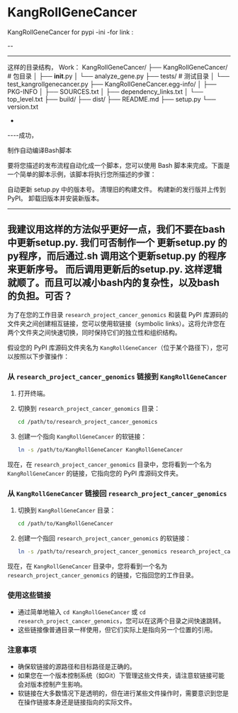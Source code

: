 # KangRollGeneCancer
KangRollGeneCancer for  pypi
-ini
-for link :

--

----
这样的目录结构， Work：
KangRollGeneCancer/
├── KangRollGeneCancer/   # 包目录
│   ├── __init__.py
│   └── analyze_gene.py
├── tests/                # 测试目录
│   └── test_kangrollgenecancer.py
├── KangRollGeneCancer.egg-info/
│   ├── PKG-INFO
│   ├── SOURCES.txt
│   ├── dependency_links.txt
│   └── top_level.txt
├── build/
├── dist/
├── README.md
├── setup.py
└── version.txt


-
----成功， 

制作自动编译Bash脚本 

要将您描述的发布流程自动化成一个脚本，您可以使用 Bash 脚本来完成。下面是一个简单的脚本示例，该脚本将执行您所描述的步骤：

自动更新 setup.py 中的版本号。
清理旧的构建文件。
构建新的发行版并上传到 PyPI。
卸载旧版本并安装新版本。

---
我建议用这样的方法似乎更好一点，我们不要在bash中更新setup.py.  我们可否制作一个 更新setup.py  的py程序，而后通过.sh 调用这个更新setup.py 的程序来更新序号。 而后调用更新后的setup.py. 这样逻辑就顺了。而且可以减小bash内的复杂性，以及bash 的负担。可否？
-


为了在您的工作目录 `research_project_cancer_genomics` 和装载 PyPI 库源码的文件夹之间创建相互链接，您可以使用软链接（symbolic links）。这将允许您在两个文件夹之间快速切换，同时保持它们的独立性和组织结构。

假设您的 PyPI 库源码文件夹名为 `KangRollGeneCancer`（位于某个路径下），您可以按照以下步骤操作：

### 从 `research_project_cancer_genomics` 链接到 `KangRollGeneCancer`

1. 打开终端。

2. 切换到 `research_project_cancer_genomics` 目录：

   ```bash
   cd /path/to/research_project_cancer_genomics
   ```

3. 创建一个指向 `KangRollGeneCancer` 的软链接：

   ```bash
   ln -s /path/to/KangRollGeneCancer KangRollGeneCancer
   ```

现在，在 `research_project_cancer_genomics` 目录中，您将看到一个名为 `KangRollGeneCancer` 的链接，它指向您的 PyPI 库源码文件夹。

### 从 `KangRollGeneCancer` 链接回 `research_project_cancer_genomics`

1. 切换到 `KangRollGeneCancer` 目录：

   ```bash
   cd /path/to/KangRollGeneCancer
   ```

2. 创建一个指回 `research_project_cancer_genomics` 的软链接：

   ```bash
   ln -s /path/to/research_project_cancer_genomics research_project_cancer_genomics
   ```

现在，在 `KangRollGeneCancer` 目录中，您将看到一个名为 `research_project_cancer_genomics` 的链接，它指回您的工作目录。

### 使用这些链接

- 通过简单地输入 `cd KangRollGeneCancer` 或 `cd research_project_cancer_genomics`，您可以在这两个目录之间快速跳转。
- 这些链接像普通目录一样使用，但它们实际上是指向另一个位置的引用。

### 注意事项

- 确保软链接的源路径和目标路径是正确的。
- 如果您在一个版本控制系统（如Git）下管理这些文件夹，请注意软链接可能会对版本控制产生影响。
- 软链接在大多数情况下是透明的，但在进行某些文件操作时，需要意识到您是在操作链接本身还是链接指向的实际文件。



